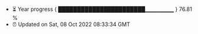 - ⏳ Year progress { ███████████████████████▁▁▁▁▁▁▁ } 76.81 %
- ⏰ Updated on Sat, 08 Oct 2022 08:33:34 GMT

